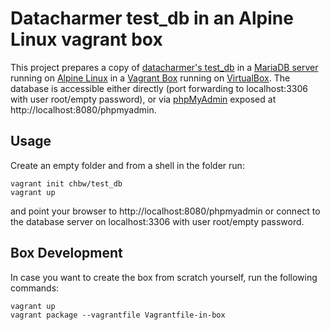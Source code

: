 # Datacharmer test_db in an Alpine Linux vagrant box

This project prepares a copy of [datacharmer's test_db](https://github.com/datacharmer/test_db) in a [MariaDB server](https://mariadb.org/) running on [Alpine Linux](https://www.alpinelinux.org/) in a [Vagrant Box](https://www.vagrantup.com/) running on [VirtualBox](https://www.virtualbox.org/). The database is accessible either directly (port forwarding to localhost:3306 with user root/empty password), or via [phpMyAdmin](https://www.phpmyadmin.net/) exposed at http://localhost:8080/phpmyadmin.

## Usage

Create an empty folder and from a shell in the folder run:
```
vagrant init chbw/test_db
vagrant up
```
and point your browser to http://localhost:8080/phpmyadmin or connect to the database server on localhost:3306 with user root/empty password.


## Box Development

In case you want to create the box from scratch yourself, run the following commands:
```
vagrant up
vagrant package --vagrantfile Vagrantfile-in-box
```


